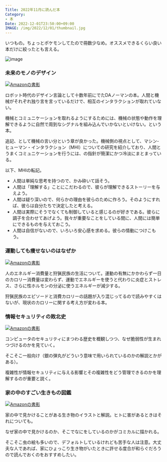 ```yaml
---
Title: 2022年11月に読んだ本
Category:
- 本
Date: 2022-12-01T23:50:00+09:00
IMAGE: /img/2022/12/01/thumbnail.jpg
---
```


いつもの。ちょっとポケモンしてたので冊数少なめ。オススメできるくらい良い本だけに絞ったとも言える。


![image](/img/2022/12/01/thumbnail.jpg)



### 未来のモノのデザイン

<a href="https://www.amazon.co.jp/%E6%9C%AA%E6%9D%A5%E3%81%AE%E3%83%A2%E3%83%8E%E3%81%AE%E3%83%87%E3%82%B6%E3%82%A4%E3%83%B3-%E3%83%89%E3%83%8A%E3%83%AB%E3%83%89%E3%83%BB-%E3%83%BB%E3%83%8E%E3%83%BC%E3%83%9E%E3%83%B3/dp/4788511347?__mk_ja_JP=%E3%82%AB%E3%82%BF%E3%82%AB%E3%83%8A&keywords=%E6%9C%AA%E6%9D%A5%E3%81%AE%E3%83%A2%E3%83%8E%E3%81%AE%E3%83%87%E3%82%B6%E3%82%A4%E3%83%B3&qid=1669904583&qu=eyJxc2MiOiIwLjYzIiwicXNhIjoiMC4wMCIsInFzcCI6IjAuMDAifQ%3D%3D&sr=8-1&linkCode=li3&tag=ab1025-22&linkId=0233c60fd982120511c4dc898957cfc3&language=ja_JP&ref_=as_li_ss_il" target="_blank"><img border="0" src="//ws-fe.amazon-adsystem.com/widgets/q?_encoding=UTF8&ASIN=4788511347&Format=_SL250_&ID=AsinImage&MarketPlace=JP&ServiceVersion=20070822&WS=1&tag=ab1025-22&language=ja_JP" alt="Amazonの書影" ></a><img src="https://ir-jp.amazon-adsystem.com/e/ir?t=ab1025-22&language=ja_JP&l=li3&o=9&a=4788511347" width="1" height="1" border="0" alt="" style="border:none !important; margin:0px !important;" />

ロボット時代のデザイン言論として十数年前にでたDAノーマンの本。人間と機械がそれぞれ独り言を言っているだけで、相互のインタラクションが取れていない。

機械とコミュニケーションを取れるようにするためには、機械の状態や動作を理解できるように自然で周到なシグナルを組み込んでいかないといけない。という本。

追記、として機械の言い分という章が良かった。機械側の視点として、マシン-ヒューマン・インタラクション（MHI）についての研究を紹介しており、人間とうまくコミュニケーションを行うには、の指針が簡潔にかつ冷淡にまとまっている。

以下、MHIの転記。

- 人間は単純な思考を持つので、かみ砕いて話そう。
- 人間は「理解する」ことにこだわるので、彼らが理解できるストーリーを与えよう。
- 人間は疑り深いので、何らかの理由を彼らのために作ろう。そのようにすれば、彼らは自分たちで決定したと考える。
- 人間は実際にそうでなくても制御していると感じるのが好きである。彼らに調子を合わせてあげよう。我々が重要なことをしている間に、人間には簡単にできるものを与えておこう。
- 人間は自信がないので、いろいろ安心感を求める。彼らの情動につけこもう。


### 運動しても痩せないのはなぜか

<a href="https://www.amazon.co.jp/%E9%81%8B%E5%8B%95%E3%81%97%E3%81%A6%E3%82%82%E7%97%A9%E3%81%9B%E3%81%AA%E3%81%84%E3%81%AE%E3%81%AF%E3%81%AA%E3%81%9C%E3%81%8B%EF%BC%9A%E4%BB%A3%E8%AC%9D%E3%81%AE%E6%9C%80%E6%96%B0%E7%A7%91%E5%AD%A6%E3%81%8C%E7%A4%BA%E3%81%99%E3%80%8C%E3%81%9D%E3%82%8C%E3%81%A7%E3%82%82%E9%81%8B%E5%8B%95%E3%81%99%E3%81%B9%E3%81%8D%E7%90%86%E7%94%B1%E3%80%8D-%E3%83%8F%E3%83%BC%E3%83%9E%E3%83%B3%E3%83%BB%E3%83%9D%E3%83%B3%E3%83%84%E3%82%A1%E3%83%BC-ebook/dp/B0BJPNGL61?crid=2WIU4NIXHVM4O&keywords=%E9%81%8B%E5%8B%95%E3%81%97%E3%81%A6%E3%82%82%E7%97%A9%E3%81%9B%E3%81%AA%E3%81%84%E3%81%AE%E3%81%AF%E3%81%AA%E3%81%9C%E3%81%8B&qid=1669904605&qu=eyJxc2MiOiIwLjU5IiwicXNhIjoiMC40MiIsInFzcCI6IjAuNDAifQ%3D%3D&sprefix=%E9%81%8B%E5%8B%95%E3%81%97%E3%81%A6%E3%82%82%E7%97%A9%E3%81%9B%E3%81%AA%E3%81%84%E3%81%AE%E3%81%AF%E3%81%AA%E3%81%9C%E3%81%8B%2Caps%2C165&sr=8-1&linkCode=li3&tag=ab1025-22&linkId=021173e313f41a365825bbbbafc49034&language=ja_JP&ref_=as_li_ss_il" target="_blank"><img border="0" src="//ws-fe.amazon-adsystem.com/widgets/q?_encoding=UTF8&ASIN=B0BJPNGL61&Format=_SL250_&ID=AsinImage&MarketPlace=JP&ServiceVersion=20070822&WS=1&tag=ab1025-22&language=ja_JP" alt="Amazonの書影" ></a><img src="https://ir-jp.amazon-adsystem.com/e/ir?t=ab1025-22&language=ja_JP&l=li3&o=9&a=B0BJPNGL61" width="1" height="1" border="0" alt="" style="border:none !important; margin:0px !important;" />


人のエネルギー消費量と狩猟民族の生活について。運動の有無にかかわらず一日のカロリー消費量は変わらず、運動でエネルギーを使うと代わりに炎症とストレス、さらに性ホルモンの分泌に使うエネルギーが減少する。

狩猟民族のエピソードと消費カロリーの話題が入り混じってるので読みやすくはないが、現状のカロリーに関する考え方が変わる本。


### 情報セキュリティの敗北史

<a href="https://www.amazon.co.jp/%E6%83%85%E5%A0%B1%E3%82%BB%E3%82%AD%E3%83%A5%E3%83%AA%E3%83%86%E3%82%A3%E3%81%AE%E6%95%97%E5%8C%97%E5%8F%B2-%E3%82%A2%E3%83%B3%E3%83%89%E3%83%AA%E3%83%A5%E3%83%BC%E3%83%BB%E3%82%B9%E3%83%81%E3%83%A5%E3%83%AF%E3%83%BC%E3%83%88-ebook/dp/B0BLGKV3F8?_encoding=UTF8&qid=1669904622&sr=8-1&linkCode=li3&tag=ab1025-22&linkId=464acb4fb259677b6dc984b3e326d5eb&language=ja_JP&ref_=as_li_ss_il" target="_blank"><img border="0" src="//ws-fe.amazon-adsystem.com/widgets/q?_encoding=UTF8&ASIN=B0BLGKV3F8&Format=_SL250_&ID=AsinImage&MarketPlace=JP&ServiceVersion=20070822&WS=1&tag=ab1025-22&language=ja_JP" alt="Amazonの書影" ></a><img src="https://ir-jp.amazon-adsystem.com/e/ir?t=ab1025-22&language=ja_JP&l=li3&o=9&a=B0BLGKV3F8" width="1" height="1" border="0" alt="" style="border:none !important; margin:0px !important;" />

コンピュータのセキュリティにまつわる歴史を概観しつつ、なぜ脆弱性が生まれつづけるのかを見ていく。

そこそこ一般向け（銀の弾丸がどういう意味で用いられているのかの解説とかがある）。

複雑性が情報セキュリティに与える影響とその複雑性をどう管理できるのかを理解するのが重要と説く。


### 家の中のすごい生きもの図鑑

<a href="https://www.amazon.co.jp/%E5%AE%B6%E3%81%AE%E4%B8%AD%E3%81%AE%E3%81%99%E3%81%94%E3%81%84%E7%94%9F%E3%81%8D%E3%82%82%E3%81%AE%E5%9B%B3%E9%91%91-%E4%B9%85%E7%95%99%E9%A3%9B-%E5%85%8B%E6%98%8E-ebook/dp/B07CWM4PWR?_encoding=UTF8&qid=1669904658&sr=8-2&linkCode=li3&tag=ab1025-22&linkId=189531baefed02999abf3995f1b2a4ca&language=ja_JP&ref_=as_li_ss_il" target="_blank"><img border="0" src="//ws-fe.amazon-adsystem.com/widgets/q?_encoding=UTF8&ASIN=B07CWM4PWR&Format=_SL250_&ID=AsinImage&MarketPlace=JP&ServiceVersion=20070822&WS=1&tag=ab1025-22&language=ja_JP" alt="Amazonの書影" ></a><img src="https://ir-jp.amazon-adsystem.com/e/ir?t=ab1025-22&language=ja_JP&l=li3&o=9&a=B07CWM4PWR" width="1" height="1" border="0" alt="" style="border:none !important; margin:0px !important;" />

家の中で見かけることがある生き物のイラストと解説。ヒトに害があるときはそれについても。

なぜ家の中で見かけるのか、そこでなにをしているのかがコミカルに描かれる。

そこそこ虫の絵も多いので、デフォルトしているけれども苦手な人は注意。大丈夫な人であれば、家にひょっこり生き物がいたときに許せる度合が和らぐだろうので読んでおくのをおすすめしたい。
